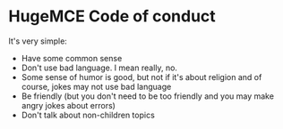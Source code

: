 # HugeMCE Code of conduct

It's very simple:
- Have some common sense
- Don't use bad language. I mean really, no.
- Some sense of humor is good, but not if it's about religion and of course, jokes may not use bad language
- Be friendly (but you don't need to be too friendly and you may make angry jokes about errors)
- Don't talk about non-children topics
